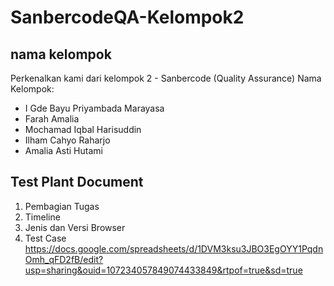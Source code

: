# SanbercodeQA-Kelompok2

## nama kelompok
Perkenalkan kami dari kelompok 2 - Sanbercode (Quality Assurance)
Nama Kelompok:
- I Gde Bayu Priyambada Marayasa
- Farah Amalia
- Mochamad Iqbal Harisuddin
- Ilham Cahyo Raharjo
- Amalia Asti Hutami

## Test Plant Document 
1. Pembagian Tugas
2. Timeline
3. Jenis dan Versi Browser
4. Test Case
https://docs.google.com/spreadsheets/d/1DVM3ksu3JBO3EgOYY1PqdnOmh_qFD2fB/edit?usp=sharing&ouid=107234057849074433849&rtpof=true&sd=true
